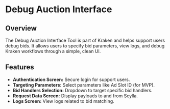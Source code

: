 # Debug Auction Interface

## Overview

The Debug Auction Interface Tool is part of Kraken and helps support users debug bids. It allows users to specify bid parameters, view logs, and debug Kraken workflows through a simple, clean UI.

## Features

- **Authentication Screen:** Secure login for support users.
- **Targeting Parameters:** Select parameters like Ad Slot ID (for MVP).
- **Bid Handlers Selection:** Dropdown to target specific bid handlers.
- **Request Data Screen:** Display payloads to and from Scylla.
- **Logs Screen:** View logs related to bid matching.
